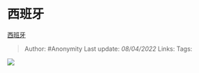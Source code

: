 # 西班牙
[西班牙](https://zhuanlan.zhihu.com/p/493568490)

> Author: #Anonymity
> Last update: *08/04/2022*
> Links:
> Tags:

![](https://pic1.zhimg.com/v2-4649a256c258bd656e995b7c5e5002c8_b.jpg)

